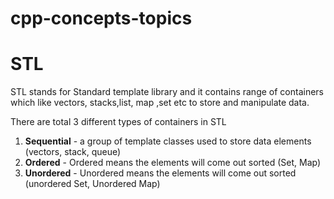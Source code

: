 # cpp-concepts-topics

# STL

STL stands for Standard template library and it contains range of containers which like vectors, stacks,list, map ,set etc to store and manipulate data.

There are total 3 different types of containers in STL 

1. **Sequential** - a group of template classes used to store data elements (vectors, stack, queue)
2. **Ordered** - Ordered means the elements will come out sorted (Set, Map)
3. **Unordered** - Unordered means the elements will come out sorted (unordered Set, Unordered Map)
